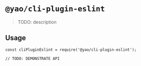 # `@yao/cli-plugin-eslint`

> TODO: description

## Usage

```
const cliPluginEslint = require('@yao/cli-plugin-eslint');

// TODO: DEMONSTRATE API
```
